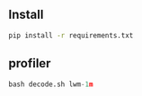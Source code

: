 ## Install

```bash
pip install -r requirements.txt
```

## profiler

```python
bash decode.sh lwm-1m
``` 